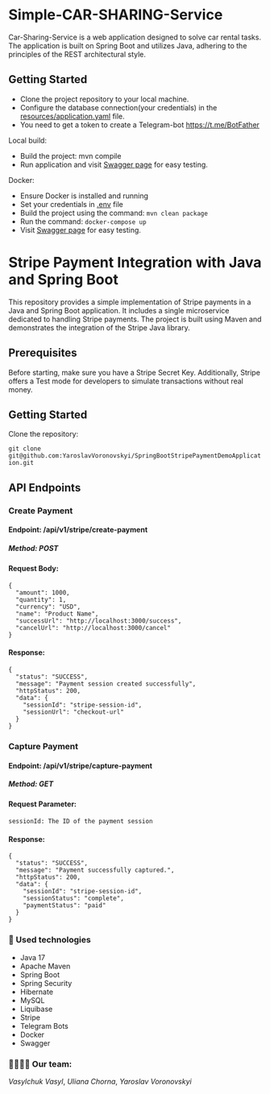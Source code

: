 # Simple-CAR-SHARING-Service

Car-Sharing-Service is a web application designed to solve car rental tasks.
The application is built on Spring Boot and utilizes Java,
adhering to the principles of the REST architectural style.

## Getting Started
* Clone the project repository to your local machine.
* Configure the database connection(your credentials) in the [resources/application.yaml](backend/src/main/resources/application.yaml)  file.
* You need to get a token to create a Telegram-bot https://t.me/BotFather

Local build:
* Build the project: mvn compile
* Run application and visit [Swagger page](http://localhost:8080/swagger-ui/index.htm) for easy testing.

Docker:
* Ensure Docker is installed and running
* Set your credentials in [.env](.env) file
* Build the project using the command: `mvn clean package`
* Run the command: `docker-compose up`
* Visit [Swagger page](http://localhost:8080/swagger-ui/index.htm) for easy testing.

# Stripe Payment Integration with Java and Spring Boot

This repository provides a simple implementation of Stripe payments in a Java and Spring Boot application.
It includes a single microservice dedicated to handling Stripe payments.
The project is built using Maven and demonstrates the integration of the Stripe Java library.

## Prerequisites

Before starting, make sure you have a Stripe Secret Key.
Additionally, Stripe offers a Test mode for developers to simulate transactions without real money.

## Getting Started

Clone the repository:

```git clone git@github.com:YaroslavVoronovskyi/SpringBootStripePaymentDemoApplication.git```

## API Endpoints
### Create Payment
#### Endpoint: /api/v1/stripe/create-payment
##### Method: POST
#### Request Body:

```
{
  "amount": 1000,
  "quantity": 1,
  "currency": "USD",
  "name": "Product Name",
  "successUrl": "http://localhost:3000/success",
  "cancelUrl": "http://localhost:3000/cancel"
}
```
#### Response:
```
{
  "status": "SUCCESS",
  "message": "Payment session created successfully",
  "httpStatus": 200,
  "data": {
    "sessionId": "stripe-session-id",
    "sessionUrl": "checkout-url"
  }
}
```

### Capture Payment
#### Endpoint: /api/v1/stripe/capture-payment
##### Method: GET
#### Request Parameter:
```
sessionId: The ID of the payment session
```
#### Response:
```
{
  "status": "SUCCESS",
  "message": "Payment successfully captured.",
  "httpStatus": 200,
  "data": {
    "sessionId": "stripe-session-id",
    "sessionStatus": "complete",
    "paymentStatus": "paid"
  }
}
```

### 🚀 Used technologies
* Java 17
* Apache Maven
* Spring Boot
* Spring Security
* Hibernate
* MySQL
* Liquibase
* Stripe
* Telegram Bots
* Docker
* Swagger

### 👨‍👩‍👧‍👦 Our team:
_Vasylchuk Vasyl_, _Uliana Chorna_, _Yaroslav Voronovskyi_